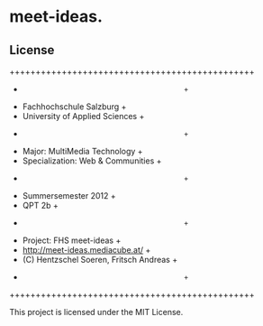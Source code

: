 meet-ideas.
===========

License
-------

+++++++++++++++++++++++++++++++++++++++++++++++
+                                             +
+  Fachhochschule Salzburg                    +
+  University of Applied Sciences             +
+                                             +
+  Major: MultiMedia Technology               +
+  Specialization: Web & Communities          +
+                                             +
+  Summersemester 2012                        +
+  QPT 2b                                     +
+                                             +
+  Project: FHS meet-ideas                    +
+  http://meet-ideas.mediacube.at/            +
+  (C) Hentzschel Soeren, Fritsch Andreas     +
+                                             +
+++++++++++++++++++++++++++++++++++++++++++++++

This project is licensed under the MIT License.
